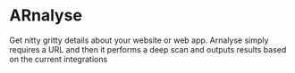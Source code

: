 # ARnalyse
Get nitty gritty details about your website or web app.
Arnalyse simply requires a URL and then it performs a deep scan and outputs results based on the current integrations
